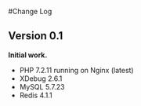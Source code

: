 #Change Log

## Version 0.1

**Initial work.**

* PHP 7.2.11 running on Nginx (latest)
* XDebug 2.6.1
* MySQL 5.7.23
* Redis 4.1.1
